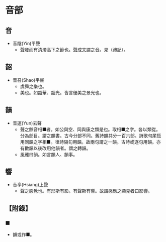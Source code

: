 # 音部

## 音

- 音陰(Yin)平聲
    - 聲發而有清濁高下之節也。聲成文謂之音。見（禮記）。

## 韶

- 音召(Shao)平聲
    - 虞舜之樂也。
    - 美也。如韶華、韶光。皆言優美之景光也。

## 韻

- 音運(Yun)去聲
    - 聲之餘音相■者。如公與空、岡與康之類是也。取相■之字。各以類從。分為部目。謂之韻書。古今分部不同。舊詩韻共分一百六部。詩歌句尾恆用同韻之字相■。律詩隔句用韻。故兩句謂之一韻。古詩或逐句用韻。亦有數韻以後改用他韻者。謂之轉韻。
    - 風雅曰韻。如言韻人、韻事。

## 響

- 音享(Hsiang)上聲
    - 聲之感覺也。有形斯有影。有聲斯有響。故謂感應之顯見者曰影響。

## 【附錄】

### ■
- 韻或作■。

